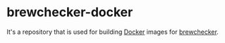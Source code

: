 # brewchecker-docker
It's a repository that is used for building [Docker](https://registry.hub.docker.com/u/mktums/brewchecker/) images for [brewchecker](https://github.com/mktums/brewchecker).

